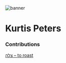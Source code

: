 <html><body><img id="banner" src="/sahd/images/banners/banner.png" alt="banner" /></body></html>

# **Kurtis Peters**


### Contributions
[צלה – to roast](../words/to_roast.md)<br>